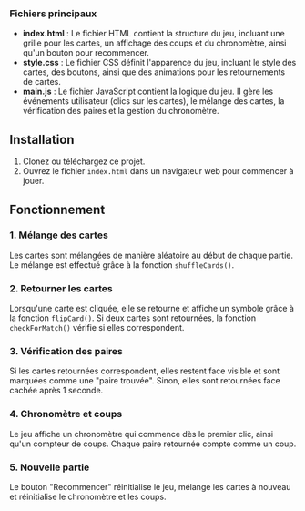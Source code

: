 
### Fichiers principaux

- **index.html** : Le fichier HTML contient la structure du jeu, incluant une grille pour les cartes, un affichage des coups et du chronomètre, ainsi qu'un bouton pour recommencer.
- **style.css** : Le fichier CSS définit l'apparence du jeu, incluant le style des cartes, des boutons, ainsi que des animations pour les retournements de cartes.
- **main.js** : Le fichier JavaScript contient la logique du jeu. Il gère les événements utilisateur (clics sur les cartes), le mélange des cartes, la vérification des paires et la gestion du chronomètre.

## Installation

1. Clonez ou téléchargez ce projet.
2. Ouvrez le fichier `index.html` dans un navigateur web pour commencer à jouer.

## Fonctionnement

### 1. **Mélange des cartes**
Les cartes sont mélangées de manière aléatoire au début de chaque partie. Le mélange est effectué grâce à la fonction `shuffleCards()`.

### 2. **Retourner les cartes**
Lorsqu'une carte est cliquée, elle se retourne et affiche un symbole grâce à la fonction `flipCard()`. Si deux cartes sont retournées, la fonction `checkForMatch()` vérifie si elles correspondent.

### 3. **Vérification des paires**
Si les cartes retournées correspondent, elles restent face visible et sont marquées comme une "paire trouvée". Sinon, elles sont retournées face cachée après 1 seconde.

### 4. **Chronomètre et coups**
Le jeu affiche un chronomètre qui commence dès le premier clic, ainsi qu'un compteur de coups. Chaque paire retournée compte comme un coup.

### 5. **Nouvelle partie**
Le bouton "Recommencer" réinitialise le jeu, mélange les cartes à nouveau et réinitialise le chronomètre et les coups.


